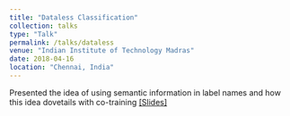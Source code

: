 ```yaml
---
title: "Dataless Classification"
collection: talks
type: "Talk"
permalink: /talks/dataless
venue: "Indian Institute of Technology Madras"
date: 2018-04-16
location: "Chennai, India"
---
```


Presented the idea of using semantic information in label names and how this idea dovetails with co-training [[Slides]](https://ameet-1997.github.io/files/DatalessClassification.pdf)
 
